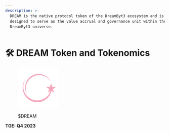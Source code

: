 ```yaml
---
description: >-
  DREAM is the native protocol token of the DreamByt3 ecosystem and is currently
  designed to serve as the value accrual and governance unit within the
  DreamByt3 universe.
---
```


# 🛠 DREAM Token and Tokenomics

<figure><img src="../.gitbook/assets/DREAM_Token_Icon_128 x 128.png" alt=""><figcaption><p>$DREAM</p></figcaption></figure>

**TGE: Q4 2023**
